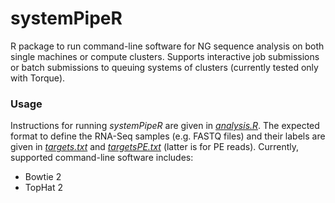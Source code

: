 systemPipeR
===

R package to run command-line software for NG sequence analysis 
on both single machines or compute clusters. Supports interactive 
job submissions or batch submissions to queuing systems of clusters
(currently tested only with Torque).

### Usage
Instructions for running _systemPipeR_ are given in
[_analysis.R_](https://github.com/tgirke/systemPipeR/blob/master/vignettes/analysis.R).
The expected format to define the RNA-Seq samples (e.g. FASTQ files) and their
labels are given in
[_targets.txt_](https://github.com/tgirke/systemPipeR/blob/master/inst/extdata/targets.txt)
and
[_targetsPE.txt_](https://github.com/tgirke/systemPipeR/blob/master/inst/extdata/targetsPE.txt)
(latter is for PE reads). Currently, supported command-line software includes:

 - Bowtie 2
 - TopHat 2 
 
